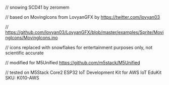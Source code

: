 // snowing SCD41 by zeromem

// based on MovingIcons from LovyanGFX by https://twitter.com/lovyan03

// https://github.com/lovyan03/LovyanGFX/blob/master/examples/Sprite/MovingIcons/MovingIcons.ino

// icons replaced with snowflakes for entertainment purposes only, not scientific accurate

// modified for M5Unified https://github.com/m5stack/M5Unified

// tested on M5Stack Core2 ESP32 IoT Development Kit for AWS IoT EduKit SKU: K010-AWS
